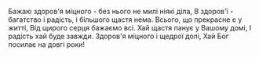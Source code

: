 Бажаю здоров'я міцного - без нього не милі ніякі діла,
В здоров'ї - багатство і радість, і більшого щастя нема.
Всього, що прекрасне є у житті,
Від щирого серця бажаємо всі.
Хай щастя панує у Вашому домі,
І радість хай буде завжди.
Здоров'я міцного і щедрої долі,
Хай Бог посилає на довгі роки!
